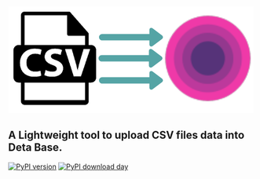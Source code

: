
![data](https://raw.githubusercontent.com/fredysomy/CsvToDeta/main/images/20201203_215247_0000~2.png)






## A Lightweight tool to upload CSV files data into Deta Base.
 
 [![PyPI version](https://badge.fury.io/py/csvtodeta.svg)](https://badge/pysondb)
 [![PyPI download day](https://img.shields.io/pypi/dm/csvtodeta.svg)](https://pypi.python.org/pypi/csvtodeta)